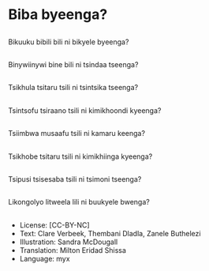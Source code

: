 # Biba byeenga?

##
Bikuuku bibili bili ni
bikyele byeenga?

##
Binywiinywi bine bili ni
tsindaa tseenga?

##
Tsikhula tsitaru tsili ni
tsintsika tseenga?

##
Tsintsofu tsiraano tsili ni
kimikhoondi kyeenga?

##
Tsiimbwa musaafu tsili
ni kamaru keenga?

##
Tsikhobe tsitaru tsili ni
kimikhiinga kyeenga?

##
Tsipusi tsisesaba tsili ni
tsimoni tseenga?

##
Likongolyo litweela lili
ni buukyele bwenga?

##
* License: [CC-BY-NC]
* Text: Clare Verbeek, Thembani Dladla, Zanele Buthelezi
* Illustration: Sandra McDougall
* Translation: Milton Eridad Shissa
* Language: myx
